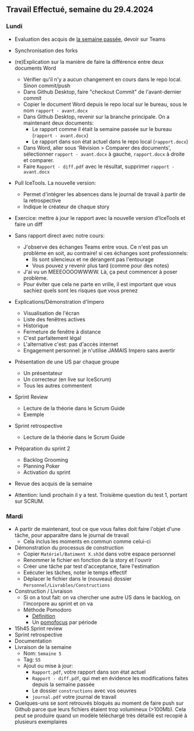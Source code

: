 ## Travail Effectué, semaine du 29.4.2024

### Lundi 

- Evaluation des acquis de [la semaine passée](2024-17.md), devoir sur Teams
- Synchronisation des forks
- (re)Explication sur la manière de faire la différence entre deux documents Word
  - Vérifier qu'il n'y a aucun changement en cours dans le repo local. Sinon commit/push
  - Dans Github Desktop, faire "checkout Commit" de l'avant-dernier commit
  - Copier le document Word depuis le repo local sur le bureau, sous le nom `rapport - avant.docx`
  - Dans Github Desktop, revenir sur la branche principale. On a maintenant deux documents:
    - Le rapport comme il était la semaine passée sur le bureau (`rapport - avant.docx`)
    - Le rapport dans son état actuel dans le repo local (`rapport.docx`)
  - Dans Word, aller sous 'Révision > Comparer des documents', sélectionner `rapport - avant.docx` à gauche, `rapport.docx` à droite et comparer.
  - Faire `Rapport - diff.pdf` avec le résultat, supprimer `rapport - avant.docx`
- Pull IceTools. La nouvelle version:
  - Permet d'intégrer les absences dans le journal de travail à partir de la retrospective
  - Indique le créateur de chaque story
- Exercice: mettre à jour le rapport avec la nouvelle version d'IceTools et faire un diff

- Sans rapport direct avec notre cours: 
  - J'observe des échanges Teams entre vous. Ce n'est pas un problème en soit, au contraire! si ces échanges sont professionnels:
    - Ils sont silencieux et ne dérangent pas l'entourage
    - Vous pouvez y revenir plus tard (comme pour des notes)
  - J'ai vu un MEEEOOOOWWWW. Là, ça peut commencer à poser problème.
  - Pour éviter que cela ne parte en vrille, il est important que vous sachiez quels sont les risques que vous prenez
- Explications/Démonstration d'Impero
  - Visualisation de l'écran
  - Liste des fenêtres actives
  - Historique
  - Fermeture de fenêtre à distance
  - C'est parfaitement légal
  - L'alternative c'est: pas d'accès internet
  - Engagement personnel: je n'utilise JAMAIS Impero sans avertir

- Présentation de une US par chaque groupe
  - Un présentateur
  - Un correcteur (en live sur IceScrum)
  - Tous les autres commentent

- Sprint Review
  - Lecture de la théorie dans le Scrum Guide
  - Exemple
- Sprint retrospective
  - Lecture de la théorie dans le Scrum Guide
- Préparation du sprint 2
  - Backlog Grooming
  - Planning Poker
  - Activation du sprint
- Revue des acquis de la semaine
- Attention: lundi prochain il y a test. Troisième question du test 1, portant sur SCRUM.

### Mardi 

- A partir de maintenant, tout ce que vous faites doit faire l'objet d'une tâche, pour apparaître dans le journal de travail
  - Cela inclus les moments en commun comme celui-ci
- Démonstration du processus de construction
  - Copier `Matériel/Batiment X.sh3d` dans votre espace personnel
  - Renommer le fichier en fonction de la story et l'ouvrir
  - Créer une tâche par test d'acceptance, faire l'estimation
  - Exécuter les tâches, noter le temps effectif
  - Déplacer le fichier dans le (nouveau) dossier `Personnel/Livrables/Constructions`
- Construction / Livraison
  - Si on a tout fait: on va chercher une autre US dans le backlog, on l'incorpore au sprint et on va
  - Méthode Pomodoro
    - [Définition](https://asana.com/fr/resources/pomodoro-technique)
    - Un [pomofocus](https://pomofocus.io/) par période
- 15h45 Sprint review
- Sprint retrospective
- Documentation
- Livraison de la semaine
  - Nom: `Semaine 5` 
  - Tag: `S5` 
  - Ajout ou mise à jour:
    - `Rapport.pdf`, votre rapport dans son état actuel
    - `Rapport - diff.pdf`, qui met en évidence les modifications faites depuis la semaine passée
    - Le dossier `constructions` avec vos oeuvres
    - `journal.pdf` votre journal de travail
- Quelques-uns se sont retrouvés bloqués au moment de faire push sur Github parce que leurs fichiers étaient trop volumineux (>100Mb). Cela peut se produire quand un modèle téléchargé très détaillé est recopié à plusieurs exemplaires
